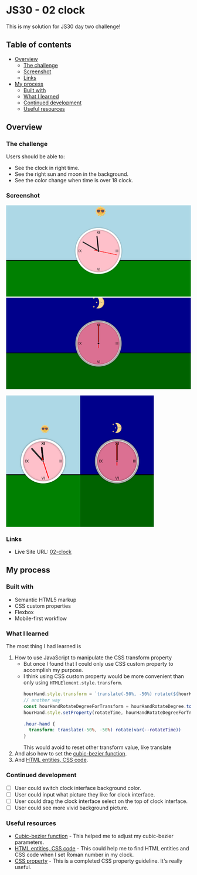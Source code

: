 # JS30 - 02 clock

This is my solution for JS30 day two challenge!

## Table of contents
  - [Overview](#overview)
    - [The challenge](#the-challenge)
    - [Screenshot](#screenshot)
    - [Links](#links)
  - [My process](#my-process)
    - [Built with](#built-with)
    - [What I learned](#what-i-learned)
    - [Continued development](#continued-development)
    - [Useful resources](#useful-resources)

## Overview

### The challenge

Users should be able to:

- See the clock in right time.
- See the right sun and moon in the background.
- See the color change when time is over 18 clock.

### Screenshot

![desktop-clock-daylight](./image/screenshot/desktop-daylight.png)
![desktop-clock-daynight](./image/screenshot/desktop-daynight.png)
<div style="display: flex;">
  <img src="./image/screenshot/mobile-daylight.png" alt="mobile-daylight" style="width: 40%;"/>
  <img src="./image/screenshot/mobile-daynight.png" alt="mobile-daynight" style="width: 40%;"/>
</div>

### Links

- Live Site URL: [02-clock](https://your-live-site-url.com)

## My process

### Built with

- Semantic HTML5 markup
- CSS custom properties
- Flexbox
- Mobile-first workflow

### What I learned

The most thing I had learned is 
1. How to use JavaScript to manipulate the CSS transform property 
   - But once I found that I could only use CSS custom property to accomplish my purpose.
   - I think using CSS custom property would be more convenient than only using `HTMLElement.style.transform`.
     ```js
     hourHand.style.transform = `translate(-50%, -50%) rotate(${hourHandRotateDegree}deg)`
     // another way
     const hourHandRotateDegreeForTransform = hourHandRotateDegree.toString() + 'deg'
     hourHand.style.setProperty(rotateTime, hourHandRotateDegreeForTransform)
     ```
     ```css
     .hour-hand {
       transform: translate(-50%, -50%) rotate(var(--rotateTime))
     }
     ```
     This would avoid to reset other transform value, like translate
2. And also how to set the [cubic-bezier function](https://cubic-bezier.com/#.17,.67,.83,.67).
3. And [HTML entities, CSS code](https://www.toptal.com/designers/htmlarrows/symbols/).

### Continued development

- [ ] User could switch clock interface background color.
- [ ] User could input what picture they like for clock interface.
- [ ] User could drag the clock interface select on the top of clock interface.
- [ ] User could see more vivid background picture.

### Useful resources

- [Cubic-bezier function](https://cubic-bezier.com/#.17,.67,.83,.67) - This helped me to adjust my cubic-bezier parameters.
- [HTML entities, CSS code](https://www.toptal.com/designers/htmlarrows/symbols/) - This could help me to find HTML entities and CSS code when I set Roman number in my clock.
- [CSS property](https://css-tricks.com/a-complete-guide-to-custom-properties/) - This is a completed CSS property guideline. It's really useful.